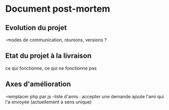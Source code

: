 # Document post-mortem

## Evolution du projet
-modes de communication, réunions, versions ?

## Etat du projet à la livraison
ce qui fonctionne, ce qui ne fonctionne pas

## Axes d'amélioration
-remplacer php par js
-liste d'amis : accepter une demande ajoute l'ami qui l'a envoyée (actuellement à sens unique)
